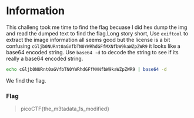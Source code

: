 # Information
This challeng took me time to find the flag becuase I did hex dump the img and read the dumped text to find the flag.Long story short, Use `exiftool` to extract the image information all seems good but the license is a bit confusing `cGljb0NURnt0aGVfbTN0YWRhdGFfMXNfbW9kaWZpZWR9` it looks like a base64 encoded string. Use `base64 -d` to decode the string to see if its really a base64 encoded string.
```bash
echo cGljb0NURnt0aGVfbTN0YWRhdGFfMXNfbW9kaWZpZWR9 | base64 -d 
```
We find the flag.
### Flag
>  picoCTF{the_m3tadata_1s_modified}

